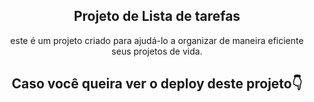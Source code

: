 <h2 align='center'>Projeto de Lista de tarefas</h2>

<p align='center'>este é um projeto criado para ajudá-lo a organizar de maneira
eficiente seus projetos de vida.</p>

<h2 align='center'>Caso você queira ver o deploy deste projeto👇</h2>

